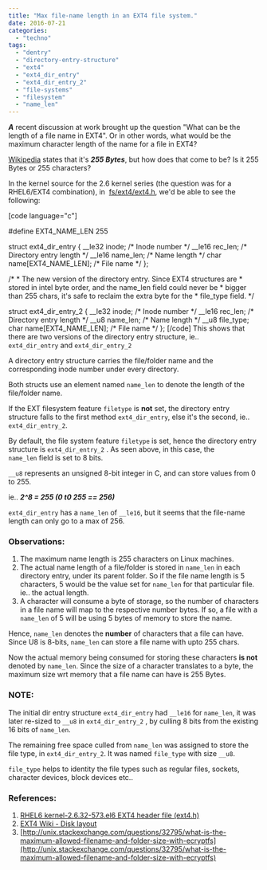 ```yaml
---
title: "Max file-name length in an EXT4 file system."
date: 2016-07-21
categories:
  - "techno"
tags:
  - "dentry"
  - "directory-entry-structure"
  - "ext4"
  - "ext4_dir_entry"
  - "ext4_dir_entry_2"
  - "file-systems"
  - "filesystem"
  - "name_len"
---
```

<!--more-->
_**A**_ recent discussion at work brought up the question "What can be the length of a file name in EXT4". Or in other words, what would be the maximum character length of the name for a file in EXT4?

[Wikipedia](https://en.wikipedia.org/wiki/Comparison_of_file_systems) states that it's _**255 Bytes**_, but how does that come to be? Is it 255 Bytes or 255 characters?

In the kernel source for the 2.6 kernel series (the question was for a RHEL6/EXT4 combination), in  [fs/ext4/ext4.h](https://access.redhat.com/labs/psb/versions/kernel-2.6.32-573.el6/fs/ext4/ext4.h), we'd be able to see the following:

\[code language="c"\]

#define EXT4\_NAME\_LEN 255

struct ext4\_dir\_entry { \_\_le32 inode; /\* Inode number \*/ \_\_le16 rec\_len; /\* Directory entry length \*/ \_\_le16 name\_len; /\* Name length \*/ char name\[EXT4\_NAME\_LEN\]; /\* File name \*/ };

/\* \* The new version of the directory entry. Since EXT4 structures are \* stored in intel byte order, and the name\_len field could never be \* bigger than 255 chars, it's safe to reclaim the extra byte for the \* file\_type field. \*/

struct ext4\_dir\_entry\_2 { \_\_le32 inode; /\* Inode number \*/ \_\_le16 rec\_len; /\* Directory entry length \*/ \_\_u8 name\_len; /\* Name length \*/ \_\_u8 file\_type; char name\[EXT4\_NAME\_LEN\]; /\* File name \*/ }; \[/code\] This shows that there are two versions of the directory entry structure, ie.. `ext4_dir_entry` and `ext4_dir_entry_2`

A directory entry structure carries the file/folder name and the corresponding inode number under every directory.

Both structs use an element named `name_len` to denote the length of the file/folder name.

If the EXT filesystem feature `filetype` is **not** set, the directory entry structure falls to the first method `ext4_dir_entry`, else it's the second, ie.. `ext4_dir_entry_2`.

By default, the file system feature `filetype` is set, hence the directory entry structure is `ext4_dir_entry_2` . As seen above, in this case, the `name_len` field is set to 8 bits.

`__u8` represents an unsigned 8-bit integer in C, and can store values from 0 to 255.

ie.. _**2^8 = 255 (0 t0 255 == 256)**_

`ext4_dir_entry` has a `name_len` of `__le16`, but it seems that the file-name length can only go to a max of 256.

### Observations:

1. The maximum name length is 255 characters on Linux machines.
2. The actual name length of a file/folder is stored in `name_len` in each directory entry, under its parent folder. So if the file name length is 5 characters, 5 would be the value set for `name_len` for that particular file. ie.. the actual length.
3. A character will consume a byte of storage, so the number of characters in a file name will map to the respective number bytes. If so, a file with a `name_len` of 5 will be using 5 bytes of memory to store the name.

Hence, `name_len` denotes the **number** of characters that a file can have. Since U8 is 8-bits, `name_len` can store a file name with upto 255 chars.

Now the actual memory being consumed for storing these characters **is not** denoted by `name_len`. Since the size of a character translates to a byte, the maximum size wrt memory that a file name can have is 255 Bytes.

### NOTE:

The initial dir entry structure `ext4_dir_entry` had `__le16` for `name_len`, it was later re-sized to `__u8` in `ext4_dir_entry_2` , by culling 8 bits from the existing 16 bits of `name_len`.

The remaining free space culled from `name_len` was assigned to store the file type, in `ext4_dir_entry_2`. It was named `file_type` with size `__u8`.

`file_type` helps to identity the file types such as regular files, sockets, character devices, block devices etc..

### References:

1. [RHEL6 kernel-2.6.32-573.el6 EXT4 header file (ext4.h)](https://access.redhat.com/labs/psb/versions/kernel-2.6.32-573.el6/fs/ext4/ext4.h)
2. [EXT4 Wiki - Disk layout](https://ext4.wiki.kernel.org/index.php/Ext4_Disk_Layout)
3. [http://unix.stackexchange.com/questions/32795/what-is-the-maximum-allowed-filename-and-folder-size-with-ecryptfs](http://unix.stackexchange.com/questions/32795/what-is-the-maximum-allowed-filename-and-folder-size-with-ecryptfs)
